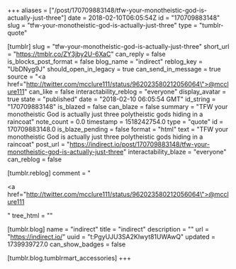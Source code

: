 +++
aliases = ["/post/170709883148/tfw-your-monotheistic-god-is-actually-just-three"]
date = 2018-02-10T06:05:54Z
id = "170709883148"
slug = "tfw-your-monotheistic-god-is-actually-just-three"
type = "tumblr-quote"

[tumblr]
slug = "tfw-your-monotheistic-god-is-actually-just-three"
short_url = "https://tmblr.co/ZY3jby2U-6XaC"
can_reply = false
is_blocks_post_format = false
blog_name = "indirect"
reblog_key = "UbDNyg9J"
should_open_in_legacy = true
can_send_in_message = true
source = "<a href=\"http://twitter.com/mcclure111/status/962023580212056064\">@mcclure111</a>"
can_like = false
interactability_reblog = "everyone"
display_avatar = true
state = "published"
date = "2018-02-10 06:05:54 GMT"
id_string = "170709883148"
is_blazed = false
can_blaze = false
summary = "TFW your monotheistic God is actually just three polytheistic gods hiding in a raincoat"
note_count = 0.0
timestamp = 1518242754.0
type = "quote"
id = 170709883148.0
is_blaze_pending = false
format = "html"
text = "TFW your monotheistic God is actually just three polytheistic gods hiding in a raincoat"
post_url = "https://indirect.io/post/170709883148/tfw-your-monotheistic-god-is-actually-just-three"
interactability_blaze = "everyone"
can_reblog = false

[tumblr.reblog]
comment = "<p><a href=\"http://twitter.com/mcclure111/status/962023580212056064\">@mcclure111</a></p>"
tree_html = ""

[tumblr.blog]
name = "indirect"
title = "indirect"
description = ""
url = "https://indirect.io/"
uuid = "t:PgyUJU3SA2Klwyt81UWAwQ"
updated = 1739939727.0
can_show_badges = false

[tumblr.blog.tumblrmart_accessories]
+++
